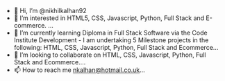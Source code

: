 - 👋 Hi, I’m @nikhilkalhan92
- 👀 I’m interested in HTML5, CSS, Javascript, Python,  Full Stack and E-commerce. ...
- 🌱 I’m currently learning Diploma in Full Stack Software via the Code Institute 
Development - I am undertaking 5 Milestone projects in the following: HTML, CSS, Javascript, Python,  Full Stack and Ecommerce...
- 💞️ I’m looking to collaborate on HTML, CSS, Javascript, Python,  Full Stack and Ecommerce....
- 📫 How to reach me nkalhan@hotmail.co.uk...

<!---
nikhilkalhan92/nikhilkalhan92 is a ✨ special ✨ repository because its `README.md` (this file) appears on your GitHub profile.
You can click the Preview link to take a look at your changes.
--->
